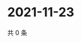 # 2021-11-23

共 0 条

<!-- BEGIN WEIBO -->
<!-- 最后更新时间 Tue Nov 23 2021 07:09:05 GMT+0800 (China Standard Time) -->

<!-- END WEIBO -->
